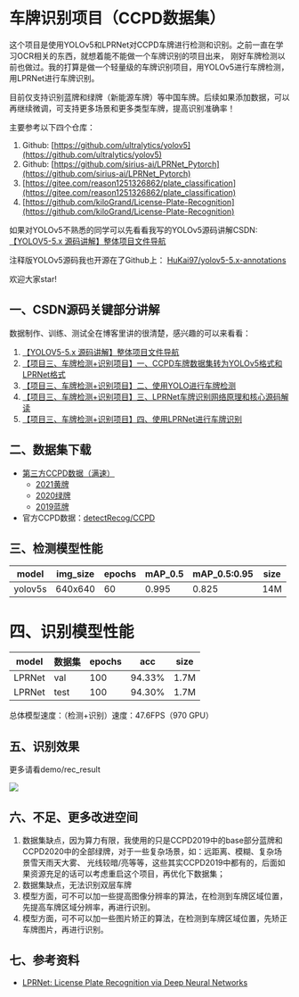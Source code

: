 # 车牌识别项目（CCPD数据集）

这个项目是使用YOLOv5和LPRNet对CCPD车牌进行检测和识别。之前一直在学习OCR相关的东西，就想着能不能做一个车牌识别的项目出来，
刚好车牌检测以前也做过。我的打算是做一个轻量级的车牌识别项目，用YOLOv5进行车牌检测，用LPRNet进行车牌识别。

目前仅支持识别蓝牌和绿牌（新能源车牌）等中国车牌。后续如果添加数据，可以再继续微调，可支持更多场景和更多类型车牌，提高识别准确率！


主要参考以下四个仓库：

1. Github: [https://github.com/ultralytics/yolov5](https://github.com/ultralytics/yolov5)
2. Github: [https://github.com/sirius-ai/LPRNet_Pytorch](https://github.com/sirius-ai/LPRNet_Pytorch)
3. [https://gitee.com/reason1251326862/plate_classification](https://gitee.com/reason1251326862/plate_classification)
4. [https://github.com/kiloGrand/License-Plate-Recognition](https://github.com/kiloGrand/License-Plate-Recognition)

如果对YOLOv5不熟悉的同学可以先看看我写的YOLOv5源码讲解CSDN:
[【YOLOV5-5.x 源码讲解】整体项目文件导航](https://blog.csdn.net/qq_38253797/article/details/119043919)

注释版YOLOv5源码我也开源在了Github上：
[HuKai97/yolov5-5.x-annotations](https://github.com/HuKai97/yolov5-5.x-annotations)

欢迎大家star!


## 一、CSDN源码关键部分讲解
数据制作、训练、测试全在博客里讲的很清楚，感兴趣的可以来看看：
1. [【YOLOV5-5.x 源码讲解】整体项目文件导航](https://blog.csdn.net/qq_38253797/article/details/119043919)      
2. [【项目三、车牌检测+识别项目】一、CCPD车牌数据集转为YOLOv5格式和LPRNet格式](https://blog.csdn.net/qq_38253797/article/details/125042833)         
3. [【项目三、车牌检测+识别项目】二、使用YOLO进行车牌检测](https://blog.csdn.net/qq_38253797/article/details/125027825)  
4. [【项目三、车牌检测+识别项目】三、LPRNet车牌识别网络原理和核心源码解读](https://blog.csdn.net/qq_38253797/article/details/125054464)  
5. [【项目三、车牌检测+识别项目】四、使用LPRNet进行车牌识别](https://blog.csdn.net/qq_38253797/article/details/125019442)  


## 二、数据集下载
- [第三方CCPD数据（满速）](https://github.com/detectRecog/CCPD)
   - [2021黄牌](https://aistudio.baidu.com/datasetdetail/101671)
   - [2020绿牌](https://aistudio.baidu.com/datasetdetail/101595)
   - [2019蓝牌](https://aistudio.baidu.com/datasetdetail/101613)
- 官方CCPD数据：[detectRecog/CCPD](https://github.com/detectRecog/CCPD) 


## 三、检测模型性能
model|img_size|epochs|mAP_0.5|mAP_0.5:0.95|size
------ | -----| -----| -----| -----| -----
yolov5s| 640x640| 60 |   0.995|0.825| 14M

# 四、识别模型性能
model     | 数据集| epochs| acc    |size
-------- | -----| -----|--------| -----
LPRNet| val | 100 | 94.33% | 1.7M
LPRNet| test | 100 | 94.30% | 1.7M

总体模型速度：（检测+识别）速度：47.6FPS（970 GPU）


## 五、识别效果
更多请看demo/rec_result

![](demo/rec_result/003748802682-91_84-220&469_341&511-328&514_224&510_224&471_328&475-10_2_5_22_31_31_27-103-12.jpg)

## 六、不足、更多改进空间
1. 数据集缺点，因为算力有限，我使用的只是CCPD2019中的base部分蓝牌和CCPD2020中的全部绿牌，对于一些复杂场景，如：远距离、模糊、复杂场景雪天雨天大雾、
   光线较暗/亮等等，这些其实CCPD2019中都有的，后面如果资源充足的话可以考虑重启这个项目，再优化下数据集；
2. 数据集缺点，无法识别双层车牌
3. 模型方面，可不可以加一些提高图像分辨率的算法，在检测到车牌区域位置，先提高车牌区域分辨率，再进行识别。
4. 模型方面，可不可以加一些图片矫正的算法，在检测到车牌区域位置，先矫正车牌图片，再进行识别。

## 七、参考资料
- [LPRNet: License Plate Recognition via Deep Neural Networks](https://arxiv.org/pdf/1806.10447v1)